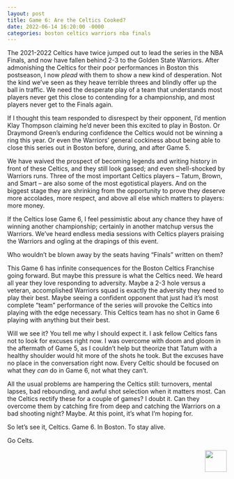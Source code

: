 ```yaml
---
layout: post
title: Game 6: Are the Celtics Cooked?
date: 2022-06-14 16:20:00 -0000
categories: boston celtics warriors nba finals
---
```

The 2021-2022 Celtics have twice jumped out to lead the series in the NBA Finals, and now have fallen behind 2-3 to the Golden State Warriors. After admonishing the Celtics for their poor performances in Boston this postseason, I now _plead_ with them to show a new kind of desperation. Not the kind we’ve seen as they heave terrible threes and blindly offer up the ball in traffic. We need the desperate play of a team that understands most players never get this close to contending for a championship, and most players never get to the Finals again.

If I thought this team responded to disrespect by their opponent, I’d mention Klay Thompson claiming he’d never been this excited to play in Boston. Or Draymond Green’s enduring confidence the Celtics would not be winning a ring this year. Or even the Warriors’ general cockiness about being able to close this series out in Boston before, during, and after Game 5.

We have waived the prospect of becoming legends and writing history in front of these Celtics, and they still look gassed; and even shell-shocked by Warriors runs. Three of the most important Celtics players – Tatum, Brown, and Smart – are also some of the most egotistical players. And on the biggest stage they are shrinking from the opportunity to prove they deserve more accolades, more respect, and above all else which matters to players: more money.

If the Celtics lose Game 6, I feel pessimistic about any chance they have of winning another championship; certainly in another matchup versus the Warriors. We’ve heard endless media sessions with Celtics players praising the Warriors and ogling at the drapings of this event. 

Who wouldn’t be blown away by the seats having “Finals” written on them?

This Game 6 has infinite consequences for the Boston Celtics Franchise going forward. But maybe this pressure is what the Celtics need. We heard all year they love responding to adversity. Maybe a 2-3 hole versus a veteran, accomplished Warriors squad is exactly the adversity they need to play their best. Maybe seeing a confident opponent that just had it’s most complete “team” performance of the series will provoke the Celtics into playing with the edge necessary. This Celtics team has no shot in Game 6 playing with anything but their best. 

Will we see it? You tell me why I should expect it. I ask fellow Celtics fans not to look for excuses right now. I was overcome with doom and gloom in the aftermath of Game 5, as I couldn’t help but theorize that Tatum with a healthy shoulder would hit more of the shots he took. But the excuses have no place in the conversation right now. Every Celtic should be focused on what they _can_ do in Game 6, not what they can’t.

All the usual problems are hampering the Celtics still: turnovers, mental lapses, bad rebounding, and awful shot selection when it matters most. Can the Celtics rectify these for a couple of games? I doubt it. Can they overcome them by catching fire from deep and catching the Warriors on a bad shooting night? Maybe. At this point, it’s what I’m hoping for.

So let’s see it, Celtics. Game 6. In Boston. To stay alive.

Go Celts.
<p align="right"> 
    <img src="/criticalcelticsfan/assets/ccflogo.jpg" width="50" height="50" />
</p>

